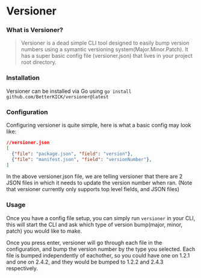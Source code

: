 # Versioner

### What is Versioner?
> Versioner is a dead simple CLI tool designed to easily bump version numbers using a symantic versioning system(Major.Minor.Patch).
It has a super basic config file (versioner.json) that lives in your project root directory.

### Installation

Versioner can be installed via Go using `go install github.com/BetterKICK/versioner@latest`

### Configuration

Configuring versioner is quite simple, here is what a basic config may look like:
```json
//versioner.json
[
  {"file": "package.json", "field": "version"},
  {"file": "manifest.json", "field": "versionNumber"},
]
```

In the above versioner.json file, we are telling versioner that there are 2 JSON files in which it needs to update the version number when ran.
(Note that versioner currently only supports top level fields, and JSON files)

### Usage
Once you have a config file setup, you can simply run `versioner` in your CLI, this will start the CLI and ask which type of version bump(major, minor, patch) you would like to make.

Once you press enter, versioner will go through each file in the configuration, and bump the version number by the type you selected. Each file is bumped independently of eachother, so you could have one on 1.2.1 and one on 2.4.2, and they would be bumped to 1.2.2 and 2.4.3 respectively.



